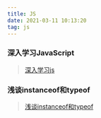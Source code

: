 ```yaml
---
title: JS
date: 2021-03-11 10:13:20
tag: js
---
```


### 深入学习JavaScript
>[深入学习js](/All/js/deepStudy "深入学习js")

### 浅谈instanceof和typeof
>[浅谈instanceof和typeof](/All/js/other/instanceof "浅谈instanceof和typeof")